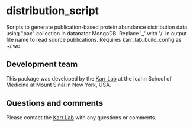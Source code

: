 # distribution_script

Scripts to generate publication-based protein abundance distribution data using "pax" collection in datanator MongoDB. Replace '_' with '/' in output file name to read source publications. Requires karr_lab_build_config as ~/.wc

## Development team

This package was developed by the [Karr Lab](https://www.karrlab.org) at the Icahn School of Medicine at Mount Sinai in New York, USA.

## Questions and comments

Please contact the [Karr Lab](mailto:info@karrlab.org) with any questions or comments.